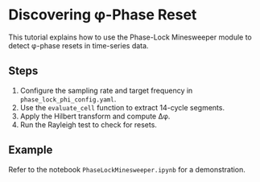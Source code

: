 # Discovering φ-Phase Reset

This tutorial explains how to use the Phase-Lock Minesweeper module to detect φ-phase resets in time-series data.

## Steps
1. Configure the sampling rate and target frequency in `phase_lock_phi_config.yaml`.
2. Use the `evaluate_cell` function to extract 14-cycle segments.
3. Apply the Hilbert transform and compute Δφ.
4. Run the Rayleigh test to check for resets.

## Example
Refer to the notebook `PhaseLockMinesweeper.ipynb` for a demonstration.
